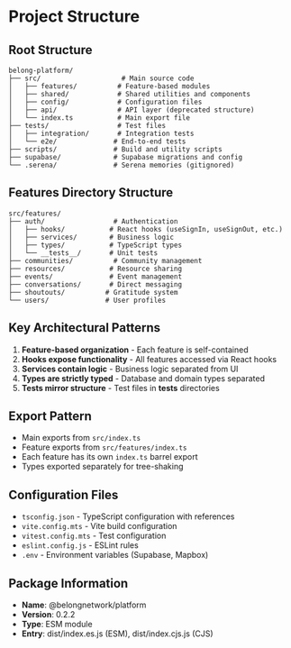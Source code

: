 # Project Structure

## Root Structure
```
belong-platform/
├── src/                    # Main source code
│   ├── features/          # Feature-based modules
│   ├── shared/            # Shared utilities and components
│   ├── config/            # Configuration files
│   ├── api/               # API layer (deprecated structure)
│   └── index.ts           # Main export file
├── tests/                 # Test files
│   ├── integration/       # Integration tests
│   └── e2e/              # End-to-end tests
├── scripts/              # Build and utility scripts
├── supabase/             # Supabase migrations and config
└── .serena/              # Serena memories (gitignored)
```

## Features Directory Structure
```
src/features/
├── auth/                 # Authentication
│   ├── hooks/           # React hooks (useSignIn, useSignOut, etc.)
│   ├── services/        # Business logic
│   ├── types/           # TypeScript types
│   └── __tests__/       # Unit tests
├── communities/          # Community management
├── resources/           # Resource sharing
├── events/              # Event management
├── conversations/       # Direct messaging
├── shoutouts/          # Gratitude system
└── users/              # User profiles
```

## Key Architectural Patterns
1. **Feature-based organization** - Each feature is self-contained
2. **Hooks expose functionality** - All features accessed via React hooks
3. **Services contain logic** - Business logic separated from UI
4. **Types are strictly typed** - Database and domain types separated
5. **Tests mirror structure** - Test files in __tests__ directories

## Export Pattern
- Main exports from `src/index.ts`
- Feature exports from `src/features/index.ts`
- Each feature has its own `index.ts` barrel export
- Types exported separately for tree-shaking

## Configuration Files
- `tsconfig.json` - TypeScript configuration with references
- `vite.config.mts` - Vite build configuration
- `vitest.config.mts` - Test configuration
- `eslint.config.js` - ESLint rules
- `.env` - Environment variables (Supabase, Mapbox)

## Package Information
- **Name**: @belongnetwork/platform
- **Version**: 0.2.2
- **Type**: ESM module
- **Entry**: dist/index.es.js (ESM), dist/index.cjs.js (CJS)